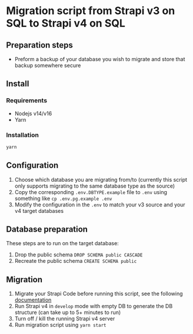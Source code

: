 # Migration script from Strapi v3 on SQL to Strapi v4 on SQL

## Preparation steps

- Preform a backup of your database you wish to migrate and store that backup somewhere secure

## Install

### Requirements

- Nodejs v14/v16
- Yarn

### Installation

```sh
yarn
```

## Configuration

1. Choose which database you are migrating from/to (currently this script only supports migrating to the same database type as the source)
2. Copy the corresponding `.env.DBTYPE.example` file to `.env` using something like `cp .env.pg.example .env`
3. Modify the configuration in the `.env` to match your v3 source and your v4 target databases

## Database preparation

These steps are to run on the target database:

1. Drop the public schema `DROP SCHEMA public CASCADE`
2. Recreate the public schema `CREATE SCHEMA public`

## Migration

1. Migrate your Strapi Code before running this script, see the following [documentation](https://docs.strapi.io/developer-docs/latest/update-migration-guides/migration-guides/v4/code-migration.html)
2. Run Strapi v4 in `develop` mode with empty DB to generate the DB structure (can take up to 5+ minutes to run)
3. Turn off / kill the running Strapi v4 server
4. Run migration script using `yarn start`

<!-- ## (Optional) Custom migrations

1. Open customMigrations.js
2. Create your migrations as you want you have to return function migrateTables and array processedTables with processed tables
3. Databases are imported from config/database.js and using knex -->
